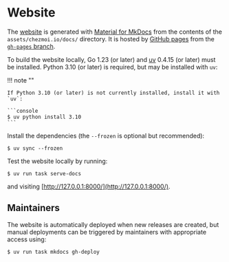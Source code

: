 # Website

The [website](https://chezmoi.io) is generated with
[Material for MkDocs](https://squidfunk.github.io/mkdocs-material/) from the
contents of the `assets/chezmoi.io/docs/` directory. It is hosted by
[GitHub pages](https://pages.github.com/) from the
[`gh-pages` branch](https://github.com/twpayne/chezmoi/tree/gh-pages).

To build the website locally, Go 1.23 (or later) and
[uv](https://docs.astral.sh/uv/getting-started/installation/) 0.4.15 (or later)
must be installed. Python 3.10 (or later) is required, but may be installed with
`uv`:

!!! note ""

    If Python 3.10 (or later) is not currently installed, install it with `uv`:

    ```console
    $ uv python install 3.10
    ```

Install the dependencies (the `--frozen` is optional but recommended):

```console
$ uv sync --frozen
```

Test the website locally by running:

```console
$ uv run task serve-docs
```

and visiting [http://127.0.0.1:8000/](http://127.0.0.1:8000/).

## Maintainers

The website is automatically deployed when new releases are created, but manual
deployments can be triggered by maintainers with appropriate access using:

```console
$ uv run task mkdocs gh-deploy
```
